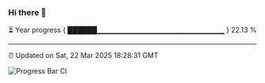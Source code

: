 ### Hi there 👋

⏳ Year progress { ██████▁▁▁▁▁▁▁▁▁▁▁▁▁▁▁▁▁▁▁▁▁▁▁▁ } 22.13 %

---

⏰ Updated on Sat, 22 Mar 2025 18:28:31 GMT

![Progress Bar CI](https://github.com/ZhaoGui/ZhaoGui/workflows/Progress%20Bar%20CI/badge.svg)
